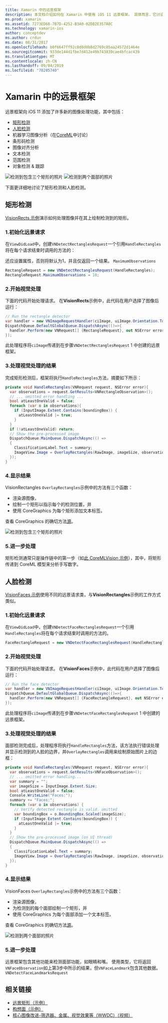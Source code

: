 ```yaml
---
title: Xamarin 中的远景框架
description: 本文档介绍如何在 Xamarin 中使用 iOS 11 远景框架。 具体而言，它讨论了矩形检测和面部检测。
ms.prod: xamarin
ms.assetid: 7273ED68-7B7D-4252-B3A0-02DB2E357A8C
ms.technology: xamarin-ios
author: conceptdev
ms.author: crdun
ms.date: 08/31/2017
ms.openlocfilehash: b0f6647ff92c8d8d0b8d2769c85aa24572d1464e
ms.sourcegitcommit: 933de144d1fbe7d412e49b743839cae4bfcac439
ms.translationtype: MT
ms.contentlocale: zh-CN
ms.lasthandoff: 09/04/2019
ms.locfileid: "70285740"
---
```

# <a name="vision-framework-in-xamarinios"></a>Xamarin 中的远景框架

远景框架向 iOS 11 添加了许多新的图像处理功能，其中包括：

- [矩形检测](#rectangles)
- [人脸检测](#faces)
- 机器学习图像分析（在[CoreML](~/ios/platform/introduction-to-ios11/coreml.md)中讨论）
- 条形码检测
- 图像对齐分析
- 文本检测
- 范围检测
- 对象检测 & 跟踪

![检测到包含三个矩形的照片](vision-images/found-rectangles-tiny.png) ![检测到两个面部的照片](vision-images/xamarin-home-faces-tiny.png)

下面更详细地讨论了矩形检测和人脸检测。

<a name="rectangles" />

## <a name="rectangle-detection"></a>矩形检测

[VisionRects 示例](https://docs.microsoft.com/samples/xamarin/ios-samples/ios11-visionrectangles)演示如何处理图像并在其上绘制检测到的矩形。

### <a name="1-initialize-the-vision-request"></a>1.初始化远景请求

在`ViewDidLoad`中，创建`VNDetectRectanglesRequest`一个引用`HandleRectangles`将在每个请求结束时调用的方法的：

还应设置属性，否则将默认为1，并且仅返回一个结果。 `MaximumObservations`

```csharp
RectangleRequest = new VNDetectRectanglesRequest(HandleRectangles);
RectangleRequest.MaximumObservations = 10;
```

### <a name="2-start-the-vision-processing"></a>2.开始视觉处理

下面的代码开始处理请求。 在**VisionRects**示例中，此代码在用户选择了图像后运行：

```csharp
// Run the rectangle detector
var handler = new VNImageRequestHandler(ciImage, uiImage.Orientation.ToCGImagePropertyOrientation(), new VNImageOptions());
DispatchQueue.DefaultGlobalQueue.DispatchAsync(()=>{
  handler.Perform(new VNRequest[] {RectangleRequest}, out NSError error);
});
```

此处理程序将`ciImage`传递到在步骤`VNDetectRectanglesRequest` 1 中创建的远景框架。

### <a name="3-handle-the-results-of-vision-processing"></a>3.处理视觉处理的结果

完成矩形检测后，框架将执行`HandleRectangles`方法，摘要如下所示：

```csharp
private void HandleRectangles(VNRequest request, NSError error){
  var observations = request.GetResults<VNRectangleObservation>();
  // ... omitted error handling ...
  bool atLeastOneValid = false;
  foreach (var o in observations){
    if (InputImage.Extent.Contains(boundingBox)) {
      atLeastOneValid |= true;
    }
  }
  if (!atLeastOneValid) return;
  // Show the pre-processed image
  DispatchQueue.MainQueue.DispatchAsync(() =>
  {
    ClassificationLabel.Text = summary;
    ImageView.Image = OverlayRectangles(RawImage, imageSize, observations);
  });
}
```

### <a name="4-display-the-results"></a>4.显示结果

VisionRectangles `OverlayRectangles`示例中的方法有三个函数：

- 渲染源图像，
- 绘制一个矩形以指示每个的检测位置，并
- 使用 CoreGraphics 为每个矩形添加文本标签。

查看 CoreGraphics 的确切方法[源](https://docs.microsoft.com/samples/xamarin/ios-samples/ios11-visionrectangles)。

![检测到包含三个矩形的照片](vision-images/found-rectangles-phone-sml.png)

### <a name="5-further-processing"></a>5.进一步处理

矩形检测通常只是操作链中的第一步（如[此 CoreMLVision 示例](~/ios/platform/introduction-to-ios11/coreml.md#coremlvision)），其中，将矩形传递到 CoreML 模型来分析手写数字。


<a name="faces" />

## <a name="face-detection"></a>人脸检测

[VisionFaces 示例](https://docs.microsoft.com/samples/xamarin/ios-samples/ios11-visionfaces)使用不同的远景请求类，与**VisionRectangles**示例的工作方式类似。

### <a name="1-initialize-the-vision-request"></a>1.初始化远景请求

在`ViewDidLoad`中，创建`VNDetectFaceRectanglesRequest`一个引用`HandleRectangles`将在每个请求结束时调用的方法的。

```csharp
FaceRectangleRequest = new VNDetectFaceRectanglesRequest(HandleRectangles);
```

### <a name="2-start-the-vision-processing"></a>2.开始视觉处理

下面的代码开始处理请求。 在**VisionFaces**示例中，此代码在用户选择了图像后运行：

```csharp
// Run the face detector
var handler = new VNImageRequestHandler(ciImage, uiImage.Orientation.ToCGImagePropertyOrientation(), new VNImageOptions());
DispatchQueue.DefaultGlobalQueue.DispatchAsync(()=>{
  handler.Perform(new VNRequest[] {FaceRectangleRequest}, out NSError error);
});
```

此处理程序将`ciImage`传递到在步骤`VNDetectFaceRectanglesRequest` 1 中创建的远景框架。

### <a name="3-handle-the-results-of-vision-processing"></a>3.处理视觉处理的结果

面部检测完成后，处理程序将执行`HandleRectangles`方法，该方法执行错误处理并显示检测到的人脸的边界，并`OverlayRectangles`调用来绘制原始图片上的边框：

```csharp
private void HandleRectangles(VNRequest request, NSError error){
  var observations = request.GetResults<VNFaceObservation>();
  // ... omitted error handling...
  var summary = "";
  var imageSize = InputImage.Extent.Size;
  bool atLeastOneValid = false;
  Console.WriteLine("Faces:");
  summary += "Faces:";
  foreach (var o in observations) {
    // Verify detected rectangle is valid. omitted
    var boundingBox = o.BoundingBox.Scaled(imageSize);
    if (InputImage.Extent.Contains(boundingBox)) {
      atLeastOneValid |= true;
    }
  }
  // Show the pre-processed image (on UI thread)
  DispatchQueue.MainQueue.DispatchAsync(() =>
  {
    ClassificationLabel.Text = summary;
    ImageView.Image = OverlayRectangles(RawImage, imageSize, observations);
  });
}
```

### <a name="4-display-the-results"></a>4.显示结果

VisionFaces `OverlayRectangles`示例中的方法有三个函数：

- 渲染源图像，
- 为检测到的每个面部绘制一个矩形，并
- 使用 CoreGraphics 为每个面部添加一个文本标签。

查看 CoreGraphics 的确切方法[源](https://docs.microsoft.com/samples/xamarin/ios-samples/ios11-visionfaces)。

![检测到两个面部的照片](vision-images/found-faces-phone-sml.png)

### <a name="5-further-processing"></a>5.进一步处理

远景框架包含其他功能来检测面部功能，如眼睛和嘴。 使用类型，它将返回`VNFaceObservation`如上第3步中所示的结果，但`VNFaceLandmark`包含其他数据。 `VNDetectFaceLandmarksRequest`


## <a name="related-links"></a>相关链接

- [远景矩形（示例）](https://docs.microsoft.com/samples/xamarin/ios-samples/ios11-visionrectangles)
- [构想面（示例）](https://docs.microsoft.com/samples/xamarin/ios-samples/ios11-visionfaces)
- [核心图像改进-筛选器、金属、视觉效果等（WWDC）（视频）](https://developer.apple.com/videos/play/wwdc2017/510/)
